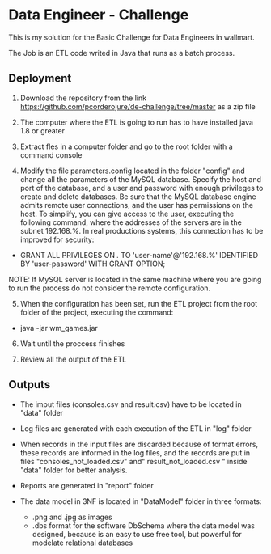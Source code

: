 # Data Engineer - Challenge
This is my solution for the Basic Challenge for Data Engineers in wallmart.

The Job is an ETL code writed in Java that runs as a batch process.

## Deployment 
1. Download the repository from the link https://github.com/pcorderojure/de-challenge/tree/master as a zip file

2. The computer where the ETL is going to run has to have installed java 1.8 or greater

3. Extract fles in a computer folder and go to the root folder with a command console

4. Modify the file parameters.config located in the folder "config" and change all the parameters of the MySQL database. Specify the host and port of the database, and a user and password with enough privileges to create and delete databases. Be sure that the MySQL database engine admits remote user connections, and the user has permissions on the host. To simplify, you can give access to the user, executing the following command, where the addresses of the servers are in the subnet 192.168.%. In real productions systems, this connection has to be improved for security:

  - GRANT ALL PRIVILEGES ON *.* TO 'user-name'@'192.168.%' IDENTIFIED BY 'user-password' WITH GRANT OPTION;

NOTE: If MySQL server is located in the same machine where you are going to run the process do not consider the remote configuration.

5. When the configuration has been set, run the ETL project from the root folder of the project, executing the command:
  - java -jar wm_games.jar

6. Wait until the proccess finishes

7. Review all the output of the ETL

## Outputs
- The imput files (consoles.csv and result.csv) have to be located in "data" folder

- Log files are generated with each execution of the ETL in "log" folder

- When records in the input files are discarded because of format errors, these records are informed in the log files, and the records are put in files  "consoles_not_loaded.csv" and" result_not_loaded.csv " inside "data" folder for better analysis.

- Reports are generated in "report" folder

- The data model in 3NF is located in "DataModel" folder in three formats: 
  -   .png and .jpg as images
  -   .dbs format for the software DbSchema where the data model was designed, because is an easy to use free tool, but powerful for modelate relational databases



